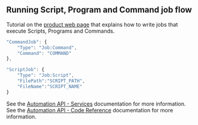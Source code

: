 ## Running Script, Program and Command job flow

Tutorial on the [product web page](https://docs.bmc.com/docs/display/ctmSaaSAPI/Running+applications+and+programs+in+your+environment) that explains how to write jobs that execute Scripts, Programs and Commands.

```javascript
"CommandJob": {
    "Type": "Job:Command",
    "Command": "COMMAND"
},

"ScriptJob": {
    "Type": "Job:Script",
  	"FilePath":"SCRIPT_PATH",
  	"FileName":"SCRIPT_NAME"
}
```

See the [Automation API - Services](https://docs.bmc.com/docs/display/ctmSaaSAPI/Services) documentation for more information.  
See the [Automation API - Code Reference](https://docs.bmc.com/docs/display/ctmSaaSAPI/Code+Reference) documentation for more information.
